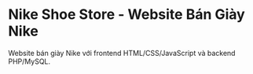 # Nike Shoe Store - Website Bán Giày Nike

Website bán giày Nike với frontend HTML/CSS/JavaScript và backend PHP/MySQL.
